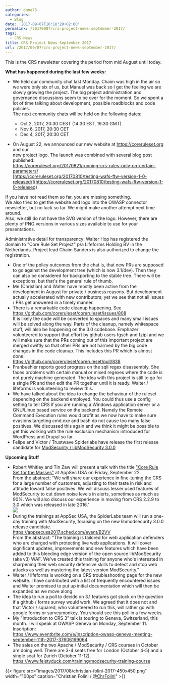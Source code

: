```yaml
---
author: dune73
categories:
  - Blog
date: '2017-09-07T16:18:20+02:00'
permalink: /20170907/crs-project-news-september-2017/
tags:
  - CRS-News
title: CRS Project News September 2017
url: /2017/09/07/crs-project-news-september-2017/
---
```



This is the CRS newsletter covering the period from mid August until today.

**What has happened during the last few weeks:**

- We held our community chat last Monday. Chaim was high in the air so we were only six of us, but Manuel was back so I get the feeling we are slowly growing the project. The big project administration and governance discussions seem to be over for the moment. So we spent a lot of time talking about development, possible roadblocks and code policies.  
    The next community chats will be held on the following dates:  
    - Oct 2, 2017, 20:30 CEST (14:30 EST, 19:30 GMT)  
    - Nov 6, 2017, 20:30 CET  
    - Dec 4, 2017, 20:30 CET

- On August 22, we announced our new website at https://coreruleset.org and our  
     new project logo. The launch was combined with several blog post published:  
     <https://coreruleset.org/20170821/running-crs-rules-only-on-certain-parameters/>  
     [https://coreruleset.org/20170810/testing-wafs-ftw-version-1-0-released/](https://coreruleset.org/20170810/testing-wafs-ftw-version-1-0-released)  
     
If you have not read them so far, you are missing something.  
We also tried to get the website and logo into the OWASP connector newsletter, but no luck so far. We might make another attempt next time around.   
Also, we still do not have the SVG version of the logo. However, there are plenty of PNG versions in various sizes available to use for your presentations.  

Administrative detail for transparency: Walter Hop has registered the domain to "Core Rule Set Project" p/a Lifeforms Holding BV in the Netherlands. Project lead Chaim Sanders is also authorized to change the registration.

- One of the policy outcomes from the chat is, that new PRs are supposed to go against the development tree (which is now 3.1/dev). Then they can also be considered for backporting to the stable tree. There will be exceptions, but that's the general rule of thumb.
- Me (Christian) and Walter have mostly been active from the development in August for private / business reasons. But development actually accelerated with new contributors; yet we see that not all issues / PRs get answered in a timely manner.
- There is a remarkable code cleanup happening. See  
<https://github.com/coreruleset/coreruleset/issues/808>  
It is likely the code will be converted to spaces and many small issues will be solved along the way. Parts of the cleanup, namely whitespace stuff, will also be happening on the 3.0 codebase. Emphazer volunteered to support that effort by github users fgsch and fzipi and we will make sure that the PRs coming out of this important project are merged swiftly so that other PRs are not harmed by the big code changes in the code cleanup. This includes this PR which is almost done:  
<https://github.com/coreruleset/coreruleset/pull/838>
- Franbuehler reports good progress on the sqli regex disassembly. She faces problems with certain manual or mixed regexes where the code is not purely machine generated. The idea with this project is still to go for a single PR and then edit the PR together until it is ready. Walter / lifeforms is volunteering to review this.
- We have talked about the idea to change the behaviour of the ruleset depending on the backend employed. You could thus use a config setting to tell CRS if you are running a Windows application server or a GNU/Linux based service on the backend. Namely the Remote Command Execution rules would profit as we now have to make sure evasions targeting cmd.exe and bash do not cause too many false positives. We discussed this again and we think it might be possible to get this working with the rule exclusion mechanism introduced for WordPress and Drupal so far.
- Felipe and Victor / Trustwave Spiderlabs have release the first release candidate for [ModSecurity / libModSecurity 3.0.0](https://www.trustwave.com/Resources/SpiderLabs-Blog/ModSecurity-version-3-0-0-first-release-candidate)

**Upcoming Stuff**

- Robert Whitley and Tin Zaw will present a talk with the title ["Core Rule Set for the Masses"](https://appsecusa2017.sched.com/event/BN29/core-rule-set-for-the-masses) at AppSec USA on Friday, September 22.  
     From the abstract: "We will share our experience in fine-tuning the CRS for a large number of customers, adjusting to their taste in risk and attitude toward false positives. We will discuss lesser used features of ModSecurity to cut down noise levels in alerts, sometimes as much as 90%. We will also discuss our experience in moving from CRS 2.2.9 to 3.0 which was released in late 2016."  
    [![](/images/2017/09/DIsqT0-VAAANHVl.jpg)](https://appsecusa2017.sched.com/event/BN29/core-rule-set-for-the-masses)
- During the trainings at AppSec USA, the SpiderLabs team will run a one-day training with ModSecurity, focusing on the new libmodsecurity 3.0.0 release candidate.  
    <https://appsecusa2017.sched.com/event/B2VV>  
    From the abstract: "The training is tailored for web application defenders who are charged with protecting live web applications. It will cover significant updates, improvements and new features which have been added to this bleeding edge version of the open source libModSecurity (aka v3) WAF. We've created this training for anyone who's interested in sharpening their web security defensive skills to detect and stop web attacks as well as mastering the latest version ModSecurity."
- Walter / lifeforms is working on a CRS troubleshooting page for the new website. I have contributed with a list of frequently encountered issues and Walter promised to put up initial documentation which will then be expanded as we move along.
- The idea to run a poll to decide on 3.1 features got stuck on the question if a github / forms survey would work. We agreed that it does not and that Victor / squared, who volunteered to run this, will rather go with google forms or surveymonkey. You should see this poll in a few weeks.
- My "Introduction to CRS 3" talk is touring to Geneva, Switzerland, this month. I will speak at OWASP Geneva on Monday, September 11. Inscription:  
     <https://www.eventbrite.com/e/inscription-owasp-geneva-meeting-september-11th-2017-37606169064>
- The sales on the two Apache / ModSecurity / CRS courses in October are doing well. There are 3-4 seats free for London (October 4-5) and a single seat for Zurich (October 11-12).  
     <https://www.feistyduck.com/training/modsecurity-training-course>

{{< figure src="images/2017/08/christian-folini-2017-450x450.png" width="100px" caption="Christian Folini / [@ChrFolini](https://twitter.com/ChrFolini)" >}}
